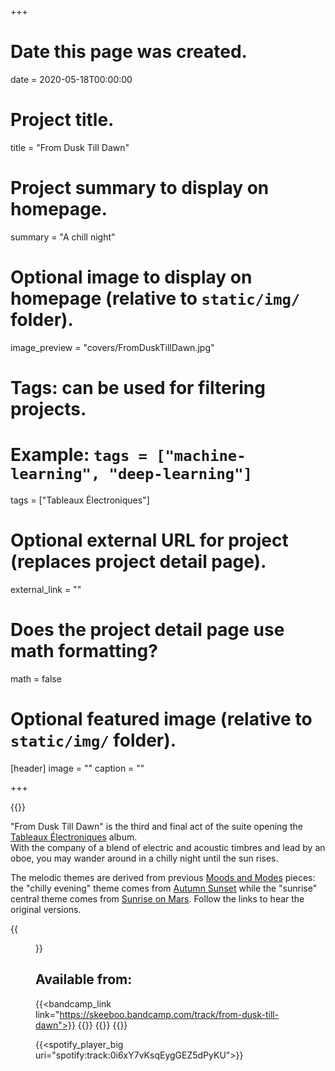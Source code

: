 +++
# Date this page was created.
date = 2020-05-18T00:00:00

# Project title.
title = "From Dusk Till Dawn"

# Project summary to display on homepage.
summary = "A chill night"

# Optional image to display on homepage (relative to `static/img/` folder).
image_preview = "covers/FromDuskTillDawn.jpg"

# Tags: can be used for filtering projects.
# Example: `tags = ["machine-learning", "deep-learning"]`
tags = ["Tableaux Électroniques"]

# Optional external URL for project (replaces project detail page).
external_link = ""

# Does the project detail page use math formatting?
math = false

# Optional featured image (relative to `static/img/` folder).
[header]
image = ""
caption = ""

+++

{{<bandcamp title="From Dusk Till Dawn" track="4197097085" link="https://skeeboo.bandcamp.com/track/from-dusk-till-dawn">}}

"From Dusk Till Dawn" is the third and final act of the suite opening the [Tableaux Électroniques](/music/tableaux_electroniques) album.</br>
With the company of a blend of electric and acoustic timbres and lead by an oboe, you may wander around in a chilly night until the sun rises.

The melodic themes are derived from previous [Moods and Modes](/post/moods_and_modes) pieces: the "chilly evening" theme comes from [Autumn Sunset](/music/autumn_sunset) while the "sunrise" central theme comes from [Sunrise on Mars](/music/sunrise_on_mars). Follow the links to hear the original versions.

{{<figure src="/img/covers/FromDuskTillDawn.jpg" width="320" link="https://distrokid.com/hyperfollow/skeeboo/from-dusk-till-dawn" target="_blank">}}

## Available from:

{{<bandcamp_link link="https://skeeboo.bandcamp.com/track/from-dusk-till-dawn">}}
{{<spotify link="https://spoti.fi/2Y4qpRq">}}
{{<itunes link="https://music.apple.com/us/album/from-dusk-till-dawn-single/1513809245">}}
{{<globe link="https://song.link/qzx4rvdz7vgjf">}}

{{<spotify_player_big uri="spotify:track:0i6xY7vKsqEygGEZ5dPyKU">}}
